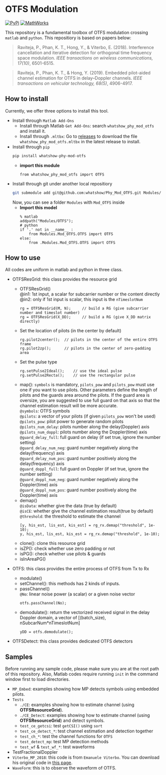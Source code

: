 # OTFS Modulation
[![PyPi](https://img.shields.io/badge/PyPi-1.0.3-blue)](https://pypi.org/project/whatshow-phy-mod-otfs/) [![MathWorks](https://img.shields.io/badge/MathWorks-1.0.3-red)](https://mathworks.com/matlabcentral/fileexchange/161136-whatshow_phy_mod_otfs)

This repository is a fundamental toolbox of OTFS modulation crossing `matlab` and `python`. This repositiory is based on papers below:
> Raviteja, P., Phan, K. T., Hong, Y., & Viterbo, E. (2018). Interference cancellation and iterative detection for orthogonal time frequency space modulation. *IEEE transactions on wireless communications, 17(10)*, 6501-6515.

> Raviteja, P., Phan, K. T., & Hong, Y. (2019). Embedded pilot-aided channel estimation for OTFS in delay–Doppler channels. *IEEE transactions on vehicular technology, 68(5)*, 4906-4917.
## How to install
Currently, we offer three options to install this tool.
* Install through `Matlab Add-Ons`
    * Install through Matlab `Get Add-Ons`: search `whatshow_phy_mod_otfs` and install it.
    * Install through `.mltbx`: Go to [releases](https://github.com/whatshow/Phy_Mod_OTFS/releases) to download the file `whatshow_phy_mod_otfs.mltbx` in the latest release to install.
* Install through `pip`
    ```sh
    pip install whatshow-phy-mod-otfs
    ```
    * **import this module**
        ```
        from whatshow_phy_mod_otfs import OTFS
        ```
* Install through git under another local repositiory
    ```sh
    git submodule add git@github.com:whatshow/Phy_Mod_OTFS.git Modules/Mod_OTFS
    ```
    Now, you can see a folder `Modules` with `Mod_OTFS` inside
    * **Import this model**
        ```sh, c, matlab, python
        % matlab
        addpath("Modules/OTFS");
        # python
        if '.' not in __name__ :
            from Modules.Mod_OTFS.OTFS import OTFS
        else:
            from .Modules.Mod_OTFS.OTFS import OTFS
        ```

## How to use
All codes are uniform in matlab and python in three class.
* OTFSResGrid: this class provides the resource grid
    * OTFSResGrid()<br>
        @in1: 1st input, a scalar for subcarrier number or the content directly<br>
        @in2: only if 1st input is scalar, this input is the `nTimeslotNum`<br>
        ```c, matlab, python
        rg = OTFSResGrid(M, N);     // build a RG (give subcarrier number and timeslot number)
        rg = OTFSResGrid(X_DD);     // build a RG (give X_DD matrix directly)
        ```
    * Set the location of pilots (in the center by default)
        ```c, matlab, python
        rg.pilot2center();  // pilots in the center of the entire OTFS frame
        rg.pilot2zp();      // pilots in the center of zero-padding area
        ```
    * Set the pulse type
        ```c, matlab, python
        rg.setPulse2Ideal();    // use the ideal pulse
        rg.setPulse2Recta();    // use the rectangular pulse
        ```
    * map(): `symbols` is mandatory, `pilots_pow` and `pilots_pow` must use one if you want to use pilots. Other parameters define the length of pilots and the guards area around the pilots. If the guard area is oversize, you are suggested to use full guard on that axis so that the channel estimation result will be more accurate.<br>
        `@symbols`: OTFS symbols<br>
        `@pilots`: a vector of your pilots (if given `pilots_pow` won't be used)<br>
        `@pilots_pow`: pilot power to generate random pilots<br>
        `@pilots_num_delay`: pilots number along the delay(Doppler) axis<br>
        `@pilots_num_doppl`: pilots number along the Doppler(time) axis<br>
        `@guard_delay_full`: full guard on delay (if set true, ignore the number setting)<br>
        `@guard_delay_num_neg`: guard number negatively along the delay(frequency) axis<br>
        `@guard_delay_num_pos`: guard number positively along the delay(frequency) axis<br>
        `@guard_doppl_full`: full guard on Doppler (if set true, ignore the number setting)<br>
        `@guard_doppl_num_neg`: guard number negatively along the Doppler(time) axis<br>
        `@guard_doppl_num_pos`: guard number positively along the Doppler(time) axis
    * demap()<br>
        `@isData`: whether give the data (true by default)<br>
        `@isCE`: whether give the channel estimation result(true by default)<br>
        `@threshold`: the threshold to estimate the channel<br>
        ```c, matlab, python
        [y, his_est, lis_est, kis_est] = rg_rx.demap("threshold", 1e-10);
        y, his_est, lis_est, kis_est = rg_rx.demap("threshold", 1e-10);
        ```
    * clone(): clone this resource grid
    * isZP(): check whether use zero padding or not
    * isPG(): check whether use pilots & guards
    * isInAreaPG()
    
* OTFS: this class provides the entire process of OTFS from Tx to Rx
    * modulate()<br>
    * setChannel(): this methods has 2 kinds of inputs.<br>
    * passChannel()<br>
        `@No`: linear noise power (a scalar) or a given noise vector
        ```c, matlab, python
        otfs.passChannel(No);
        ```
    * demodulate(): return the vectorized received signal in the delay Doppler domain, a vector of [(batch_size), nSubcarNum*nTimeslotNum]
        ```c, matlab, python
        yDD = otfs.demodulate();
        ```
* OTFSDetect: this class provides dedicated OTFS detectors

## Samples
Before running any sample code, please make sure you are at the root path of this repository. Also, Matlab codes require running `init` in the command window first to load directories.
* `MP_Embed`: examples showing how MP detects symbols using embedded pilots.
* `Tests`
    * `./CE`: examples showing how to estimate channel (using **OTFSResourceGrid**). 
    * `./CE_Detect`: examples showing how to estimate channel (using **OTFSResourceGrid**) and detect symbols. 
    * `test_ce_getcsi`: test `getCSI()` using `sort`
    * `test_ce_detect_*`: test channel estimation and detection together
    * `test_ch_*`: test the channel functions for `OTFS`
    * `test_detect_mp`: test MP detection methods
    * `test_wf` & `test_wf_*`: test waveforms
* TestFractionalDoppler
* `Viterbo_MP_2018`: this code is from `Emanuele Viterbo`. You can download his original code in [this page](https://ecse.monash.edu/staff/eviterbo/OTFS-VTC18/index.html).
* `WaveForm`: this is to observe the waveform of OTFS.